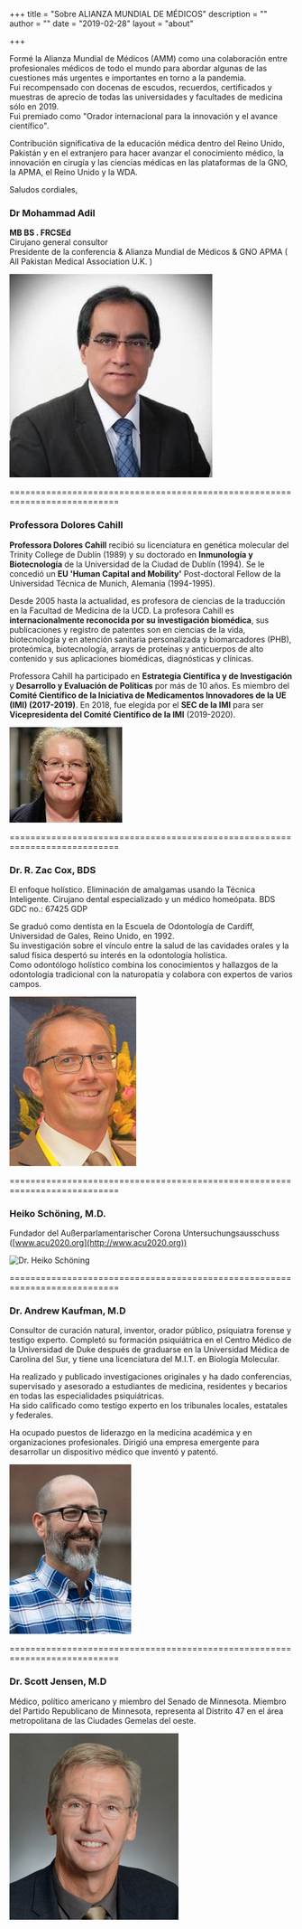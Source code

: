 +++
title = "Sobre ALIANZA MUNDIAL DE MÉDICOS"
description = ""
author = ""
date = "2019-02-28"
layout = "about"

+++

Formé la Alianza Mundial de Médicos (AMM) como una colaboración entre profesionales médicos de todo el mundo para abordar algunas de las cuestiones más urgentes e importantes en torno a la pandemia.  
Fui recompensado con docenas de escudos, recuerdos, certificados y muestras de aprecio de todas las universidades y facultades de medicina sólo en 2019.  
Fui premiado como "Orador internacional para la innovación y el avance científico".   

Contribución significativa de la educación médica dentro del Reino Unido, Pakistán y en el extranjero para hacer avanzar el conocimiento médico, la innovación en cirugía y las ciencias médicas en las plataformas de la GNO, la APMA, el Reino Unido y la WDA.

Saludos cordiales,  
### Dr Mohammad Adil   
**MB BS . FRCSEd**  
Cirujano general consultor  
Presidente de la conferencia & Alianza Mundial de Médicos & GNO APMA ( All Pakistan Medical Association U.K. )   

![Dr Mohammad Adil](ims/DrAdil.jpg#center)

===========================================================================



### Professora Dolores Cahill  

**Professora Dolores Cahill** recibió su licenciatura en genética molecular del Trinity College de Dublín (1989) y su doctorado en **Inmunología y Biotecnología** de la Universidad de la Ciudad de Dublín (1994). Se le concedió un **EU 'Human Capital and Mobility'** Post-doctoral Fellow de la Universidad Técnica de Munich, Alemania (1994-1995).  

Desde 2005 hasta la actualidad, es profesora de ciencias de la traducción en la Facultad de Medicina de la UCD. La profesora Cahill es **internacionalmente reconocida por su investigación biomédica**, sus publicaciones y registro de patentes son en ciencias de la vida, biotecnología y en atención sanitaria personalizada y biomarcadores (PHB), proteómica, biotecnología, arrays de proteínas y anticuerpos de alto contenido y sus aplicaciones biomédicas, diagnósticas y clínicas.

Professora Cahill ha participado en **Estrategia Científica y de Investigación** y **Desarrollo y Evaluación de Políticas** por más de 10 años. Es miembro del **Comité Científico de la Iniciativa de Medicamentos Innovadores de la UE (IMI) (2017-2019)**. En 2018, fue elegida por el **SEC de la IMI** para ser **Vicepresidenta del Comité Científico de la IMI** (2019-2020).

![Professor Dolores Cahill](ims/Dolores-Cahill.jpg#center)

===========================================================================

### Dr. R. Zac Cox, BDS 

El enfoque holístico. Eliminación de amalgamas usando la Técnica Inteligente.
Cirujano dental especializado y un médico homeópata.
BDS GDC no.: 67425 GDP

Se graduó como dentista en la Escuela de Odontología de Cardiff, Universidad de Gales, Reino Unido, en 1992.  
Su investigación sobre el vínculo entre la salud de las cavidades orales y la salud física despertó su interés en la odontología holística.  
Como odontólogo holístico combina los conocimientos y hallazgos de la odontología tradicional con la naturopatía y colabora con expertos de varios campos.    

![Dr. R. Zac Cox, BDS](ims/zaccox.jpeg#center)

===========================================================================

### Heiko Schöning, M.D.   

Fundador del Außerparlamentarischer Corona Untersuchungsausschuss ([www.acu2020.org](http://www.acu2020.org))   

![Dr. Heiko Schöning](ims/HeikoSchöning.jpeg#center)

===========================================================================

### Dr. Andrew Kaufman, M.D

Consultor de curación natural, inventor, orador público, psiquiatra forense y testigo experto. Completó su formación psiquiátrica en el Centro Médico de la Universidad de Duke después de graduarse en la Universidad Médica de Carolina del Sur, y tiene una licenciatura del M.I.T. en Biología Molecular.     

Ha realizado y publicado investigaciones originales y ha dado conferencias, supervisado y asesorado a estudiantes de medicina, residentes y becarios en todas las especialidades psiquiátricas.   
Ha sido calificado como testigo experto en los tribunales locales, estatales y federales.   

Ha ocupado puestos de liderazgo en la medicina académica y en organizaciones profesionales. Dirigió una empresa emergente para desarrollar un dispositivo médico que inventó y patentó.

![Dr. Andrew Kaufman, M.D](ims/AndrewKaufman.jpg#center)

===========================================================================

### Dr. Scott Jensen, M.D

Médico, político americano y miembro del Senado de Minnesota. Miembro del Partido Republicano de Minnesota, representa al Distrito 47 en el área metropolitana de las Ciudades Gemelas del oeste.

![Dr. Scott Jensen, M.D](ims/ScottJensen.jpg#center)